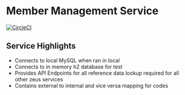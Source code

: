 # Member Management Service
[![CircleCI](https://circleci.com/gh/Zeus-2-0/member-mgmt-service/tree/master.svg?style=svg)](https://circleci.com/gh/Zeus-2-0/member-mgmt-service/tree/master)

## Service Highlights
* Connects to local MySQL when ran in local
* Connects to in memory h2 database for test
* Provides API Endpoints for all reference data lookup required for all other zeus services
* Contains external to internal and vice versa mapping for codes